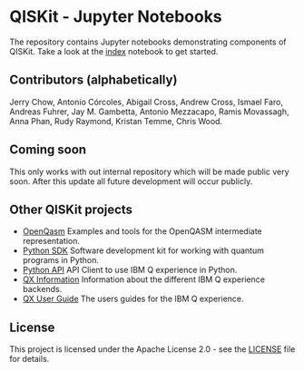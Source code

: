 # QISKit - Jupyter Notebooks


The repository contains Jupyter notebooks demonstrating components of QISKit. Take a look at the [index](index.ipynb) notebook  to get started.

## Contributors (alphabetically)

Jerry Chow, Antonio Córcoles, Abigail Cross, Andrew Cross, Ismael Faro, Andreas Fuhrer, Jay M. Gambetta, Antonio Mezzacapo, Ramis Movassagh, Anna Phan, Rudy Raymond, Kristan Temme, Chris Wood.

## Coming soon

This only works with out internal repository which will be made public very soon.  After this update all future development will occur publicly.

## Other QISKit projects

* [OpenQasm](https://github.com/QISKit/qiskit-openqasm) Examples and tools for the OpenQASM intermediate representation.
* [Python SDK](https://github.com/QISKit/qiskit-sdk-py) Software development kit for working with quantum programs in Python.
* [Python API](https://github.com/QISKit/qiskit-api-py) API Client to use IBM Q experience in Python.
* [QX Information](https://github.com/QISKit/qiskit-qx-info) Information about the different IBM Q experience backends.
* [QX User Guide](https://github.com/QISKit/qiskit-qx-user-guides) The users guides for the IBM Q experience.

## License

This project is licensed under the Apache License 2.0 - see the [LICENSE](LICENSE) file for details.
